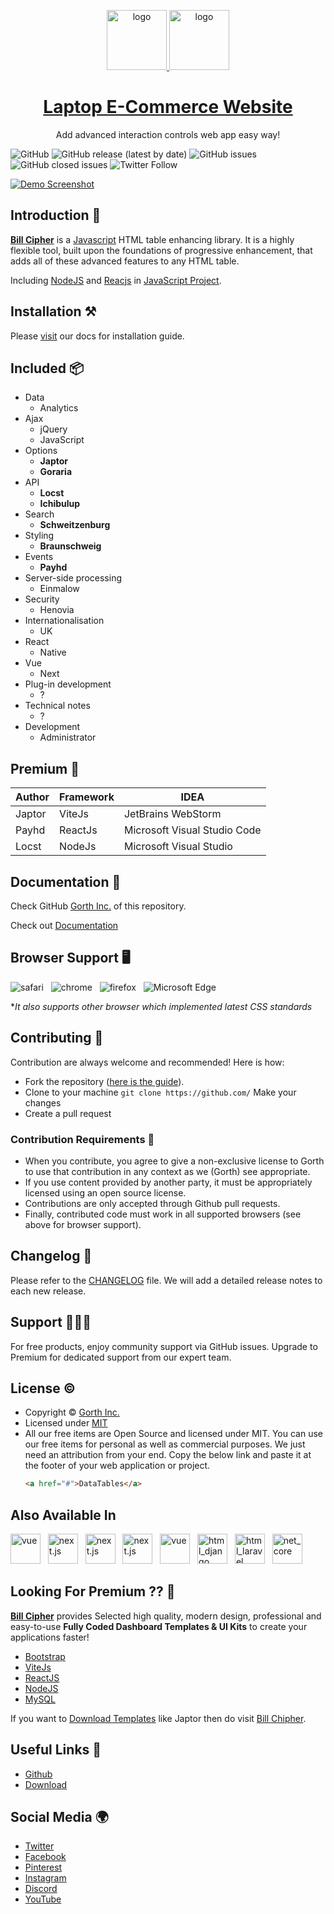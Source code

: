 <p align="center">
   <a href="#" target="_blank">
      <img src="https://upload.wikimedia.org/wikipedia/commons/thumb/d/db/Npm-logo.svg/540px-Npm-logo.svg.png" alt="logo" width="96px" height="auto">
   </a>
   <a href="#" target="_blank">
      <img src="https://upload.wikimedia.org/wikipedia/commons/thumb/1/11/Yarn-logo-kitten.svg/2560px-Yarn-logo-kitten.svg.png" alt="logo" width="96px" height="auto">
   </a>
</p>

<h1 align="center">
   <a href="#" target="_blank" align="center">
        Laptop E-Commerce Website
   </a>
</h1>

<p align="center">Add advanced interaction controls web app easy way!</p>

![GitHub](https://img.shields.io/github/license/goraria/datatables) ![GitHub release (latest by date)](https://img.shields.io/github/v/release/goraria/datatables) ![GitHub issues](https://img.shields.io/github/issues/goraria/datatables) ![GitHub closed issues](https://img.shields.io/github/issues-closed/goraria/datatables) ![Twitter Follow](https://img.shields.io/twitter/follow/Gortheia?style=social)

[![Demo Screenshot](https://www.jetbrains.com/ides/img/bg_header_mobile.jpg)](#)

## Introduction 🚀

[**Bill Cipher**](#) is a [Javascript](#) HTML table enhancing library. It is a highly flexible tool, built upon the foundations of progressive enhancement, that adds all of these advanced features to any HTML table.

Including [NodeJS](#) and [Reacjs](#) in [JavaScript Project](#).

## Installation ⚒️

Please [visit](#) our docs for installation guide.

## Included 📦

- Data
  - Analytics
- Ajax
  - jQuery
  - JavaScript
- Options
  - **Japtor**
  - **Goraria**
- API
  - **Locst**
  - **Ichibulup**
- Search
  - **Schweitzenburg**
- Styling
  - **Braunschweig**
- Events
  - **Payhd**
- Server-side processing
  - Einmalow
- Security
  - Henovia
- Internationalisation
  - UK
- React
  - Native
- Vue
  - Next
- Plug-in development
  - ?
- Technical notes
  - ?
- Development
  - Administrator

## Premium 💎

| Author | Framework | IDEA                         |
| ------ | --------- | ---------------------------- |
| Japtor | ViteJs    | JetBrains WebStorm           |
| Payhd  | ReactJs   | Microsoft Visual Studio Code |
| Locst  | NodeJs    | Microsoft Visual Studio      |

## Documentation 📜

Check GitHub [Gorth Inc.](#) of this repository.

Check out [Documentation](#)

## Browser Support 🖥️

![safari](https://github.com/nuxt/nuxt/assets/47495003/8ecbb395-78fb-40fb-bb59-7301bf8a7e5d)
&nbsp;&nbsp;![chrome](https://github.com/nuxt/nuxt/assets/47495003/bbb6d7b0-2db6-4af4-abdc-a73de71dd287)
&nbsp;&nbsp;![firefox](https://github.com/nuxt/nuxt/assets/47495003/bca1f2d0-d597-453b-8525-5c94e36bfc33)
&nbsp;&nbsp;![Microsoft Edge](https://github.com/nuxt/nuxt/assets/47495003/f945821b-0cbd-464d-8103-824d4d5c4e9a)

\*_It also supports other browser which implemented latest CSS standards_

## Contributing 🦸

Contribution are always welcome and recommended! Here is how:

- Fork the repository ([here is the guide](#)).
- Clone to your machine `git clone https://github.com/` Make your changes
- Create a pull request

### Contribution Requirements 🧰

- When you contribute, you agree to give a non-exclusive license to Gorth to use that contribution in any context as we (Gorth) see appropriate.
- If you use content provided by another party, it must be appropriately licensed using an open source license.
- Contributions are only accepted through Github pull requests.
- Finally, contributed code must work in all supported browsers (see above for browser support).

## Changelog 📆

Please refer to the [CHANGELOG](#) file. We will add a detailed release notes to each new release.

## Support 🧑🏻‍💻

For free products, enjoy community support via GitHub issues. Upgrade to Premium for dedicated support from our expert team.

## License &copy;

- Copyright © [Gorth Inc.](#)
- Licensed under [MIT](#)
- All our free items are Open Source and licensed under MIT. You can use our free items for personal as well as commercial purposes. We just need an attribution from your end. Copy the below link and paste it at the footer of your web application or project.
  ```html
  <a href="#">DataTables</a>
  ```

## Also Available In

<p>
   <a href="#" target="_blank"><picture><source width="auto" height="48px" media="(prefers-color-scheme: dark)" srcset="https://api.iconify.design/logos:vitejs.svg"><source width="auto" height="48px" media="(prefers-color-scheme: light)" srcset=""><img width="auto" height="48px" alt="vue" src=""></picture></img></a>&nbsp;&nbsp;
   <a href="#" target="_blank"><picture><source width="auto" height="48px" media="(prefers-color-scheme: dark)" srcset="https://api.iconify.design/logos:react.svg"><source width="auto" height="48px" media="(prefers-color-scheme: light)" srcset=""><img width="auto" height="48px" alt="next.js" src=""></picture></img></a>&nbsp;&nbsp;
   <a href="#" target="_blank"><picture><source width="auto" height="48px" media="(prefers-color-scheme: dark)" srcset="https://api.iconify.design/logos:nodejs-icon.svg"><source width="auto" height="48px" media="(prefers-color-scheme: light)" srcset=""><img width="auto" height="48px" alt="next.js" src=""></picture></img></a>&nbsp;&nbsp;
   <a href="#" target="_blank"><picture><source width="auto" height="48px" media="(prefers-color-scheme: dark)" srcset="https://api.iconify.design/logos:nextjs-icon.svg"><source width="auto" height="48px" media="(prefers-color-scheme: light)" srcset=""><img width="auto" height="48px" alt="next.js" src=""></picture></img></a>&nbsp;&nbsp;
   <a href="#" target="_blank"><picture><source width="auto" height="48px" media="(prefers-color-scheme: dark)" srcset="https://api.iconify.design/logos:vue.svg"><source width="auto" height="48px" media="(prefers-color-scheme: light)" srcset=""><img width="auto" height="48px" alt="vue" src=""></picture></img></a>&nbsp;&nbsp;
   <a href="#" target="_blank"><picture><source width="auto" height="48px" media="(prefers-color-scheme: dark)" srcset="https://api.iconify.design/logos:django-icon.svg"><source width="auto" height="48px" media="(prefers-color-scheme: light)" srcset=""><img width="auto" height="48px" alt="html_django" src=""></picture></img></a>&nbsp;&nbsp;
   <a href="#" target="_blank"><picture><source width="auto" height="48px" media="(prefers-color-scheme: dark)" srcset="https://api.iconify.design/logos:laravel.svg"><source width="auto" height="48px" media="(prefers-color-scheme: light)" srcset=""><img width="auto" height="48px" alt="html_laravel" src=""></picture></img></a>&nbsp;&nbsp;
   <a href="#" target="_blank"><picture><source width="auto" height="48px" media="(prefers-color-scheme: dark)" srcset="https://api.iconify.design/logos:dotnet.svg"><source width="auto" height="48px" media="(prefers-color-scheme: light)" srcset=""><img width="auto" height="48px" alt="net_core" src=""></picture></img></a>&nbsp;&nbsp;
</p>

<!-- Add other pro variants here. You can get the logo URL from here: https://icones.js.org/collection/logos -->

## Looking For Premium ?? 👀

**[Bill Cipher](#)** provides Selected high quality, modern design, professional and easy-to-use **Fully Coded Dashboard Templates & UI Kits** to create your applications faster!

- [Bootstrap](#)
- [ViteJs](#)
- [ReactJS](#)
- [NodeJS](#)
- [MySQL](#)

If you want to [Download Templates](#) like Japtor then do visit [Bill Chipher](#).

## Useful Links 🎁

- [Github]()
- [Download]()

## Social Media :earth_africa:

- [Twitter](https://twitter.com/)
- [Facebook](https://www.facebook.com/)
- [Pinterest](https://pinterest.com/)
- [Instagram](https://www.instagram.com/)
- [Discord](https://discord.gg/)
- [YouTube](https://www.youtube.com/channel/)
